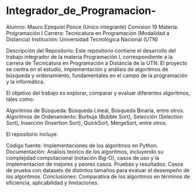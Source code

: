 # Integrador_de_Programacion-
Alumno: Mauro Ezequiel Ponce (Unico integrante)
Comision 19
Materia: Programación I
Carrera: Tecnicatura en Programación (Modalidad a Distancia)
Institución: Universidad Tecnológica Nacional (UTN)

Descripción del Repositorio:
Este repositorio contiene el desarrollo del trabajo integrador de la materia Programación I, correspondiente a la carrera de Tecnicatura en Programación a Distancia de la UTN. El proyecto se centra en el estudio, implementación y análisis de algoritmos de búsqueda y ordenamiento, fundamentales en el campo de la programación y la informática.

El objetivo del trabajo es explorar, comparar y evaluar diferentes algoritmos, tales como:

Algoritmos de Búsqueda: Búsqueda Lineal, Búsqueda Binaria, entre otros.
Algoritmos de Ordenamiento: Burbuja (Bubble Sort), Selección (Selection Sort), Inserción (Insertion Sort), QuickSort, MergeSort, entre otros.

El repositorio incluye:

Código fuente: Implementaciones de los algoritmos en Python.
Documentación: Análisis teórico de los algoritmos, incluyendo su complejidad computacional (notación Big-O), casos de uso y la implementacion de mejores y peores casos. 
Pruebas y resultados: Casos de prueba con datasets de distintos tamaños para evaluar el desempeño de los algoritmos.
Conclusiones: Comparativa de los algoritmos en términos de eficiencia, aplicabilidad y limitaciones.
